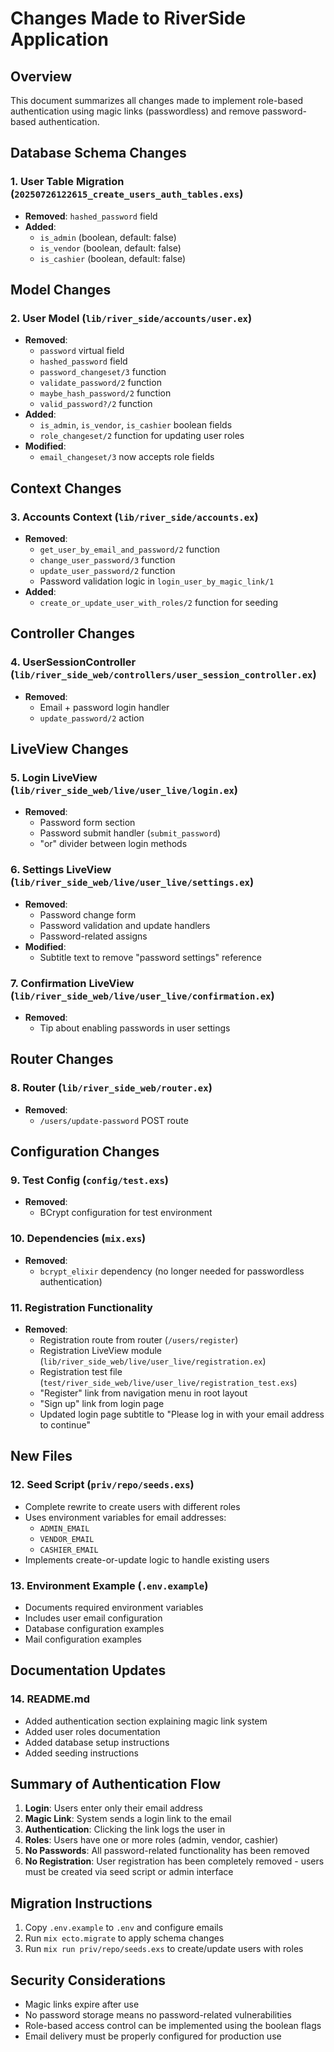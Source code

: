 # Changes Made to RiverSide Application

## Overview
This document summarizes all changes made to implement role-based authentication using magic links (passwordless) and remove password-based authentication.

## Database Schema Changes

### 1. User Table Migration (`20250726122615_create_users_auth_tables.exs`)
- **Removed**: `hashed_password` field
- **Added**: 
  - `is_admin` (boolean, default: false)
  - `is_vendor` (boolean, default: false)
  - `is_cashier` (boolean, default: false)

## Model Changes

### 2. User Model (`lib/river_side/accounts/user.ex`)
- **Removed**:
  - `password` virtual field
  - `hashed_password` field
  - `password_changeset/3` function
  - `validate_password/2` function
  - `maybe_hash_password/2` function
  - `valid_password?/2` function
- **Added**:
  - `is_admin`, `is_vendor`, `is_cashier` boolean fields
  - `role_changeset/2` function for updating user roles
- **Modified**:
  - `email_changeset/3` now accepts role fields

## Context Changes

### 3. Accounts Context (`lib/river_side/accounts.ex`)
- **Removed**:
  - `get_user_by_email_and_password/2` function
  - `change_user_password/3` function
  - `update_user_password/2` function
  - Password validation logic in `login_user_by_magic_link/1`
- **Added**:
  - `create_or_update_user_with_roles/2` function for seeding

## Controller Changes

### 4. UserSessionController (`lib/river_side_web/controllers/user_session_controller.ex`)
- **Removed**:
  - Email + password login handler
  - `update_password/2` action

## LiveView Changes

### 5. Login LiveView (`lib/river_side_web/live/user_live/login.ex`)
- **Removed**:
  - Password form section
  - Password submit handler (`submit_password`)
  - "or" divider between login methods

### 6. Settings LiveView (`lib/river_side_web/live/user_live/settings.ex`)
- **Removed**:
  - Password change form
  - Password validation and update handlers
  - Password-related assigns
- **Modified**:
  - Subtitle text to remove "password settings" reference

### 7. Confirmation LiveView (`lib/river_side_web/live/user_live/confirmation.ex`)
- **Removed**:
  - Tip about enabling passwords in user settings

## Router Changes

### 8. Router (`lib/river_side_web/router.ex`)
- **Removed**:
  - `/users/update-password` POST route

## Configuration Changes

### 9. Test Config (`config/test.exs`)
- **Removed**:
  - BCrypt configuration for test environment

### 10. Dependencies (`mix.exs`)
- **Removed**:
  - `bcrypt_elixir` dependency (no longer needed for passwordless authentication)

### 11. Registration Functionality
- **Removed**:
  - Registration route from router (`/users/register`)
  - Registration LiveView module (`lib/river_side_web/live/user_live/registration.ex`)
  - Registration test file (`test/river_side_web/live/user_live/registration_test.exs`)
  - "Register" link from navigation menu in root layout
  - "Sign up" link from login page
  - Updated login page subtitle to "Please log in with your email address to continue"

## New Files

### 12. Seed Script (`priv/repo/seeds.exs`)
- Complete rewrite to create users with different roles
- Uses environment variables for email addresses:
  - `ADMIN_EMAIL`
  - `VENDOR_EMAIL`
  - `CASHIER_EMAIL`
- Implements create-or-update logic to handle existing users

### 13. Environment Example (`.env.example`)
- Documents required environment variables
- Includes user email configuration
- Database configuration examples
- Mail configuration examples

## Documentation Updates

### 14. README.md
- Added authentication section explaining magic link system
- Added user roles documentation
- Added database setup instructions
- Added seeding instructions

## Summary of Authentication Flow

1. **Login**: Users enter only their email address
2. **Magic Link**: System sends a login link to the email
3. **Authentication**: Clicking the link logs the user in
4. **Roles**: Users have one or more roles (admin, vendor, cashier)
4. **No Passwords**: All password-related functionality has been removed
5. **No Registration**: User registration has been completely removed - users must be created via seed script or admin interface

## Migration Instructions

1. Copy `.env.example` to `.env` and configure emails
2. Run `mix ecto.migrate` to apply schema changes
3. Run `mix run priv/repo/seeds.exs` to create/update users with roles

## Security Considerations

- Magic links expire after use
- No password storage means no password-related vulnerabilities
- Role-based access control can be implemented using the boolean flags
- Email delivery must be properly configured for production use